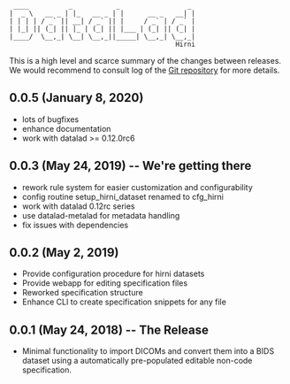     ____          _           _                 _ 
    |  _ \   __ _ | |_   __ _ | |      __ _   __| |
    | | | | / _` || __| / _` || |     / _` | / _` |
    | |_| || (_| || |_ | (_| || |___ | (_| || (_| |
    |____/  \__,_| \__| \__,_||_____| \__,_| \__,_|
                                              Hirni

This is a high level and scarce summary of the changes between releases.  We
would recommend to consult log of the [Git
repository](http://github.com/psychoinformatics-de/datalad-hirni) for more
details.

## 0.0.5 (January 8, 2020)
- lots of bugfixes
- enhance documentation
- work with datalad >= 0.12.0rc6

## 0.0.3 (May 24, 2019) -- We're getting there
- rework rule system for easier customization and configurability
- config routine setup_hirni_dataset renamed to cfg_hirni
- work with datalad 0.12rc series
- use datalad-metalad for metadata handling
- fix issues with dependencies

## 0.0.2 (May 2, 2019)
- Provide configuration procedure for hirni datasets
- Provide webapp for editing specification files
- Reworked specification structure
- Enhance CLI to create specification snippets for any file


## 0.0.1 (May 24, 2018) -- The Release

- Minimal functionality to import DICOMs and convert them into a BIDS dataset
  using a automatically pre-populated editable non-code specification.

